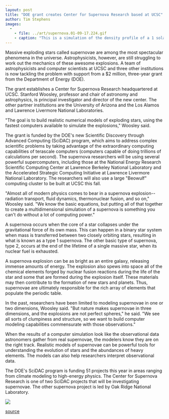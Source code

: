 ```yaml
---
layout: post
title: "DOE grant creates Center for Supernova Research based at UCSC"
author: Tim Stephens
images:
  -
    - file: ../art/supernova.01-09-17.224.gif
    - caption: "This is a simulation of the density profile of a 1 solar mass main sequence star (just like the sun) after shock wave passage from a Type Ia supernova (which 'went off' above the top of the image). The blue colors represent the density of the 'core' of the main sequence star, green is less dense material from the envelope, yellow is material being stripped from the envelope, red is the background density after the supernova shock has passed. Image: Lawrence Livermore National Laboratory"
---
```


Massive exploding stars called supernovae are among the most spectacular phenomena in the universe. Astrophysicists, however, are still struggling to work out the mechanics of these awesome explosions. A team of astrophysicists and computer scientists at UCSC and three other institutions is now tackling the problem with support from a $2 million, three-year grant from the Department of Energy (DOE).

The grant establishes a Center for Supernova Research headquartered at UCSC. Stanford Woosley, professor and chair of astronomy and astrophysics, is principal investigator and director of the new center. The other partner institutions are the University of Arizona and the Los Alamos and Lawrence Livermore National Laboratories.   
  
"The goal is to build realistic numerical models of exploding stars, using the fastest computers available to simulate the explosions," Woosley said.   
  
The grant is funded by the DOE's new Scientific Discovery through Advanced Computing (SciDAC) program, which aims to address complex scientific problems by taking advantage of the extraordinary computing capabilities of terascale computers (computers capable of doing trillions of calculations per second). The supernova researchers will be using several powerful supercomputers, including those at the National Energy Research Scientific Computing Center at Lawrence Berkeley National Laboratory and the Accelerated Strategic Computing Initiative at Lawrence Livermore National Laboratory. The researchers will also use a large "Beowulf" computing cluster to be built at UCSC this fall.  
  
"Almost all of modern physics comes to bear in a supernova explosion--radiation transport, fluid dynamics, thermonuclear fusion, and so on," Woosley said. "We know the basic equations, but putting all of that together to create a multidimensional simulation of a supernova is something you can't do without a lot of computing power."  
  
A supernova occurs when the core of a star collapses under the gravitational force of its own mass. This can happen in a binary star system when mass is transferred between two closely orbiting stars, resulting in what is known as a type 1 supernova. The other basic type of supernova, type 2, occurs at the end of the lifetime of a single massive star, when its nuclear fuel is exhausted.  
  
A supernova explosion can be as bright as an entire galaxy, releasing immense amounts of energy. The explosion also spews into space all of the chemical elements forged by nuclear fusion reactions during the life of the star and some that are formed during the explosion itself. These materials may then contribute to the formation of new stars and planets. Thus, supernovae are ultimately responsible for the rich array of elements that populate the periodic table.  
  
In the past, researchers have been limited to modeling supernovae in one or two dimensions, Woosley said. "But nature makes supernovae in three dimensions, and the explosions are not perfect spheres," he said. "We see all sorts of clumpiness and structure, so we want to build computer modeling capabilities commensurate with those observations."  
  
When the results of a computer simulation look like the observational data astronomers gather from real supernovae, the modelers know they are on the right track. Realistic models of supernovae can be powerful tools for understanding the evolution of stars and the abundances of heavy elements. The models can also help researchers interpret observational data.   
  
The DOE's SciDAC program is funding 51 projects this year in areas ranging from climate modeling to high-energy physics. The Center for Supernova Research is one of two SciDAC projects that will be investigating supernovae. The other supernova project is led by Oak Ridge National Laboratory.

  

![ ][1]

[1]: ../../images/trans.gif

[source](http://www1.ucsc.edu/currents/01-02/09-17/supernova.html "Permalink to supernova")
